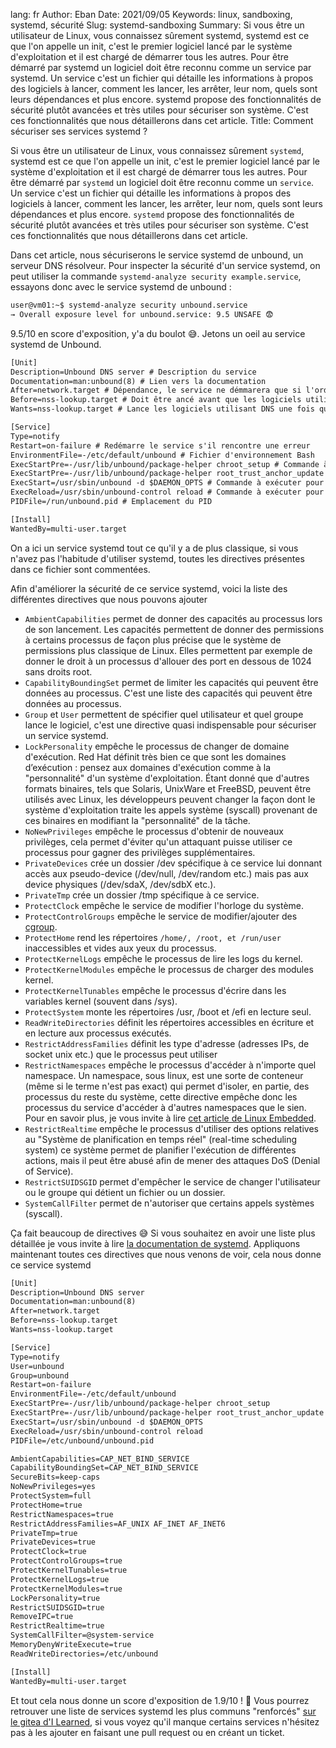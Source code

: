 lang: fr
Author: Eban 
Date: 2021/09/05
Keywords: linux, sandboxing, systemd, sécurité
Slug: systemd-sandboxing
Summary: Si vous être un utilisateur de Linux, vous connaissez sûrement systemd, systemd est ce que l'on appelle un init, c'est le premier logiciel lancé par le système d'exploitation et il est chargé de démarrer tous les autres. Pour être démarré par systemd un logiciel doit être reconnu comme un service par systemd. Un service c'est un fichier qui détaille les informations à propos des logiciels à lancer, comment les lancer, les arrêter, leur nom, quels sont leurs dépendances et plus encore. systemd propose des fonctionnalités de sécurité plutôt avancées et très utiles pour sécuriser son système. C'est ces fonctionnalités que nous détaillerons dans cet article.
Title: Comment sécuriser ses services systemd ?

Si vous être un utilisateur de Linux, vous connaissez sûrement `systemd`, systemd est ce que l'on appelle un init, c'est le premier logiciel lancé par le système d'exploitation et il est chargé de démarrer tous les autres. Pour être démarré par `systemd` un logiciel doit être reconnu comme un `service`. Un service c'est un fichier qui détaille les informations à propos des logiciels à lancer, comment les lancer, les arrêter, leur nom, quels sont leurs dépendances et plus encore. `systemd` propose des fonctionnalités de sécurité plutôt avancées et très utiles pour sécuriser son système. C'est ces fonctionnalités que nous détaillerons dans cet article.

Dans cet article, nous sécuriserons le service systemd de unbound, un serveur DNS résolveur. Pour inspecter la sécurité d'un service systemd, on peut utiliser la commande `systemd-analyze security example.service`, essayons donc avec le service systemd de unbound : 

```diff
user@vm01:~$ systemd-analyze security unbound.service
→ Overall exposure level for unbound.service: 9.5 UNSAFE 😨
```

9.5/10 en score d'exposition, y'a du boulot 😅. Jetons un oeil au service systemd de Unbound.

```diff
[Unit]
Description=Unbound DNS server # Description du service
Documentation=man:unbound(8) # Lien vers la documentation
After=network.target # Dépendance, le service ne démmarera que si l'ordinateur est connecté au réseau
Before=nss-lookup.target # Doit être ancé avant que les logiciels utilisant DNS le soient
Wants=nss-lookup.target # Lance les logiciels utilisant DNS une fois que le service unbound est lancé

[Service]
Type=notify
Restart=on-failure # Redémarre le service s'il rencontre une erreur
EnvironmentFile=-/etc/default/unbound # Fichier d'environnement Bash
ExecStartPre=-/usr/lib/unbound/package-helper chroot_setup # Commande à exécuter avant de lancer unbound
ExecStartPre=-/usr/lib/unbound/package-helper root_trust_anchor_update # Commande à exécuter avant de lancer unbound
ExecStart=/usr/sbin/unbound -d $DAEMON_OPTS # Commande à exécuter pour lancer unbound
ExecReload=/usr/sbin/unbound-control reload # Commande à exécuter pour recharger la configuration d'unbound
PIDFile=/run/unbound.pid # Emplacement du PID

[Install]
WantedBy=multi-user.target
```

On a ici un service systemd tout ce qu'il y a de plus classique, si vous n'avez pas l'habitude d'utiliser systemd, toutes les directives présentes dans ce fichier sont commentées.

Afin d'améliorer la sécurité de ce service systemd, voici la liste des différentes directives que nous pouvons ajouter

- `AmbientCapabilities` permet de donner des capacités au processus lors de son lancement. Les capacités permettent de donner des permissions à certains processus de façon plus précise que le système de permissions plus classique de Linux. Elles permettent par exemple de donner le droit à un processus d'allouer des port en dessous de 1024 sans droits root.
- `CapabilityBoundingSet` permet de limiter les capacités qui peuvent être données au processus. C'est une liste des capacités qui peuvent être données au processus.
- `Group` et `User` permettent de spécifier quel utilisateur et quel groupe lance le logiciel, c'est une directive quasi indispensable pour sécuriser un service systemd.
- `LockPersonality` empêche le processus de changer de domaine d'exécution. Red Hat définit très bien ce que sont les domaines d’exécution : pensez aux domaines d'exécution comme à la "personnalité" d'un système d'exploitation. Étant donné que d'autres formats binaires, tels que Solaris, UnixWare et FreeBSD, peuvent être utilisés avec Linux, les développeurs peuvent changer la façon dont le système d'exploitation traite les appels système (syscall) provenant de ces binaires en modifiant la "personnalité" de la tâche.
- `NoNewPrivileges` empêche le processus d'obtenir de nouveaux privilèges, cela permet d'éviter qu'un attaquant puisse utiliser ce processus pour gagner des privilèges supplémentaires.
- `PrivateDevices` crée un dossier /dev spécifique à ce service lui donnant accès aux pseudo-device (/dev/null, /dev/random etc.) mais pas aux device physiques (/dev/sdaX, /dev/sdbX etc.).
- `PrivateTmp` crée un dossier /tmp spécifique à ce service.
- `ProtectClock` empêche le service de modifier l'horloge du système.
- `ProtectControlGroups` empêche le service de modifier/ajouter des [cgroup](https://man7.org/linux/man-pages/man7/cgroups.7.html).
- `ProtectHome` rend les répertoires `/home/, /root, et /run/user` inaccessibles et vides aux yeux du processus.
- `ProtectKernelLogs` empêche le processus de lire les logs du kernel.
- `ProtectKernelModules` empêche le processus de charger des modules kernel.
- `ProtectKernelTunables` empêche le processus d'écrire dans les variables kernel (souvent dans /sys).
- `ProtectSystem` monte les répertoires /usr, /boot et /efi en lecture seul.
- `ReadWriteDirectories` définit les répertoires accessibles en écriture et en lecture aux processus exécutés.
- `RestrictAddressFamilies` définit les type d'adresse (adresses IPs, de socket unix etc.) que le processus peut utiliser
- `RestrictNamespaces` empêche le processus d'accéder à n'importe quel namespace. Un namespace, sous linux, est une sorte de conteneur (même si le terme n'est pas exact) qui permet d'isoler, en partie, des processus du reste du système, cette directive empêche donc les processus du service d'accéder à d'autres namespaces que le sien. Pour en savoir plus, je vous invite à lire [cet article de Linux Embedded](https://linuxembedded.fr/2020/11/namespaces-la-brique-de-base-des-conteneurs).
- `RestrictRealtime` empêche le processus d'utiliser des options relatives au "Système de planification en temps réel" (real-time scheduling system) ce système permet de planifier l'exécution de différentes actions, mais il peut être abusé afin de mener des attaques DoS (Denial of Service).
- `RestrictSUIDSGID` permet d'empêcher le service de changer l'utilisateur ou le groupe qui détient un fichier ou un dossier.
- `SystemCallFilter` permet de n'autoriser que certains appels systèmes (syscall).

Ça fait beaucoup de directives 😅 Si vous souhaitez en avoir une liste plus détaillée je vous invite à lire [la documentation de systemd](https://www.freedesktop.org/software/systemd/man/systemd.exec.html). Appliquons maintenant toutes ces directives que nous venons de voir, cela nous donne ce service systemd 

```diff
[Unit]
Description=Unbound DNS server
Documentation=man:unbound(8)
After=network.target
Before=nss-lookup.target
Wants=nss-lookup.target

[Service]
Type=notify
User=unbound
Group=unbound
Restart=on-failure
EnvironmentFile=-/etc/default/unbound
ExecStartPre=-/usr/lib/unbound/package-helper chroot_setup
ExecStartPre=-/usr/lib/unbound/package-helper root_trust_anchor_update
ExecStart=/usr/sbin/unbound -d $DAEMON_OPTS
ExecReload=/usr/sbin/unbound-control reload
PIDFile=/etc/unbound/unbound.pid

AmbientCapabilities=CAP_NET_BIND_SERVICE
CapabilityBoundingSet=CAP_NET_BIND_SERVICE
SecureBits=keep-caps
NoNewPrivileges=yes
ProtectSystem=full
ProtectHome=true
RestrictNamespaces=true
RestrictAddressFamilies=AF_UNIX AF_INET AF_INET6
PrivateTmp=true
PrivateDevices=true
ProtectClock=true
ProtectControlGroups=true
ProtectKernelTunables=true
ProtectKernelLogs=true
ProtectKernelModules=true
LockPersonality=true
RestrictSUIDSGID=true
RemoveIPC=true
RestrictRealtime=true
SystemCallFilter=@system-service
MemoryDenyWriteExecute=true
ReadWriteDirectories=/etc/unbound

[Install]
WantedBy=multi-user.target
```

Et tout cela nous donne un score d'exposition de 1.9/10 ! 🎉 Vous pourrez retrouver une liste de services systemd les plus communs "renforcés" [sur le gitea d'I Learned](https://gitlab.ilearned.eu/i-learned/blog/Systemd-hardened), si vous voyez qu'il manque certains services n'hésitez pas à les ajouter en faisant une pull request ou en créant un ticket.
